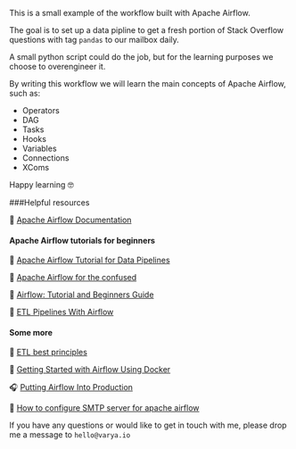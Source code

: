 This is a small example of the workflow built with Apache Airflow.

The goal is to set up a data pipline to get a fresh portion of Stack Overflow questions with tag `pandas` to our mailbox daily.

A small python script could do the job, but for the learning purposes we choose to overengineer it.

By writing this workflow we will learn the main concepts of Apache Airflow, such as:
    
* Operators
* DAG
* Tasks
* Hooks
* Variables
* Connections
* XComs

Happy learning 🤓

###Helpful resources

📝 [Apache Airflow Documentation](https://airflow.apache.org/)

#### Apache Airflow tutorials for beginners

📝 [Apache Airflow Tutorial for Data Pipelines](https://blog.godatadriven.com/practical-airflow-tutorial)

📝 [Apache Airflow for the confused](https://medium.com/nyc-planning-digital/apache-airflow-for-the-confused-b588935669df)

📝 [Airflow: Tutorial and Beginners Guide](https://www.polidea.com/blog/apache-airflow-tutorial-and-beginners-guide/)

📝 [ETL Pipelines With Airflow](http://michael-harmon.com/blog/AirflowETL.html)


#### Some more

📰 [ETL best principles](https://gtoonstra.github.io/etl-with-airflow/principles.html)

📝 [Getting Started with Airflow Using Docker](http://www.marknagelberg.com/getting-started-with-airflow-using-docker/)

🎧 [Putting Airflow Into Production](https://overcast.fm/+H1YNx1QJE)

📝 [How to configure SMTP server for apache airflow](https://stackoverflow.com/questions/51829200/how-to-set-up-airflow-send-email)


If you have any questions or would like to get in touch with me, please drop me a message to `hello@varya.io`
